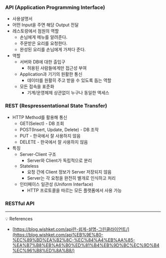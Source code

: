 ### API (Application Programming Interface)

- 사용설명서
- 어떤 Input을 주면 해당 Output 전달
- 레스토랑에서 점원의 역할
    - 손님에게 메뉴를 알려준다.
    - 주문받은 요리를 요청한다.
    - 완성된 요리를 손님에게 가져다 준다.
- 역할
    - 서버와 DB에 대한 출입구
        - 허용된 사람들에게만 접근성 부여
    - Application과 기기의 원활한 통신
        - 데이터를  원활히 주고 받을 수 있도록 돕는 역할
    - 모든 접속을 표준화
        - 기계/운영체제 상관없이 누구나 동일한 액세스

### REST (Respressentational State Transfer)

- HTTP Method를 활용해 통신
    - GET(Select) - DB 조회
    - POST(Insert, Update, Delete) - DB 조작
    - PUT - 한국에서 잘 사용하지 않음
    - DELETE - 한국에서 잘 사용하지 않음
- 특징
    - Server-Client 구조
        - Server와 Client가 독립적으로 분리
    - Stateless
        - 요청 간에 Client 정보가 Server 저장되지 않음
        - Server는 각 요청을 완전히 별개로 인식하고 처리
    - 인터페이스 일관성 (Uniform Interface)
        - HTTP 프로토콜을 따르는 모든 플랫폼에서 사용 가능

### RESTful API

------------------
<aside>
💡 References

</aside>

- [https://blog.wishket.com/api란-쉽게-설명-그린클라이언트/](https://blog.wishket.com/api%EB%9E%80-%EC%89%BD%EA%B2%8C-%EC%84%A4%EB%AA%85-%EA%B7%B8%EB%A6%B0%ED%81%B4%EB%9D%BC%EC%9D%B4%EC%96%B8%ED%8A%B8/)